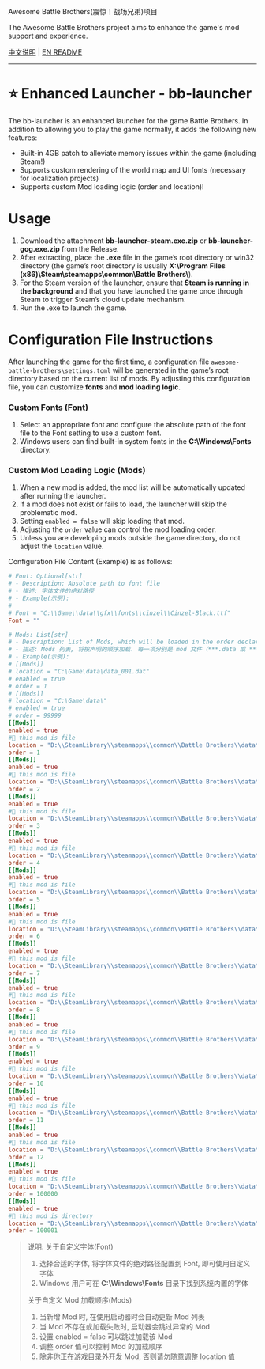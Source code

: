 Awesome Battle Brothers(震惊！战场兄弟)项目

The Awesome Battle Brothers project aims to enhance the game's mod support and experience.

[中文说明](./README.md) | [EN README](./README_EN.md)

---
⭐️ Enhanced Launcher - bb-launcher
==========================================
The bb-launcher is an enhanced launcher for the game Battle Brothers. In addition to allowing you to play the game normally, it adds the following new features:

- Built-in 4GB patch to alleviate memory issues within the game (including Steam!)
- Supports custom rendering of the world map and UI fonts (necessary for localization projects)
- Supports custom Mod loading logic (order and location)!

Usage
==========================================
1. Download the attachment **bb-launcher-steam.exe.zip** or **bb-launcher-gog.exe.zip** from the Release.
2. After extracting, place the **.exe** file in the game’s root directory or win32 directory (the game’s root directory is usually **X:\\Program Files (x86)\\Steam\\steamapps\\common\\Battle Brothers\\**).
3. For the Steam version of the launcher, ensure that **Steam is running in the background** and that you have launched the game once through Steam to trigger Steam’s cloud update mechanism.
4. Run the .exe to launch the game.


Configuration File Instructions
==========================================
After launching the game for the first time, a configuration file `awesome-battle-brothers\settings.toml` will be generated in the game’s root directory based on the current list of mods. By adjusting this configuration file, you can customize **fonts** and **mod loading logic**.

### Custom Fonts (Font)
1. Select an appropriate font and configure the absolute path of the font file to the Font setting to use a custom font.
2. Windows users can find built-in system fonts in the **C:\Windows\Fonts** directory.

### Custom Mod Loading Logic (Mods)
1. When a new mod is added, the mod list will be automatically updated after running the launcher.
2. If a mod does not exist or fails to load, the launcher will skip the problematic mod.
3. Setting `enabled = false` will skip loading that mod.
4. Adjusting the `order` value can control the mod loading order.
5. Unless you are developing mods outside the game directory, do not adjust the `location` value.


Configuration File Content (Example) is as follows:
```toml
# Font: Optional[str]
# - Description: Absolute path to font file
# - 描述: 字体文件的绝对路径
# - Example(示例):
#
# Font = "C:\\Game\\data\\gfx\\fonts\\cinzel\\Cinzel-Black.ttf"
Font = ""

# Mods: List[str]
# - Description: List of Mods, which will be loaded in the order declared. Items are absolute path to mod file(***.data or ***.zip) or mod folder(the "data" folder),
# - 描述: Mods 列表, 将按声明的顺序加载. 每一项分别是 mod 文件（***.data 或 ***.zip）或 mod 文件夹（“data”文件夹）的绝对路径
# - Example(示例):
# [[Mods]]
# location = "C:\Game\data\data_001.dat"
# enabled = true
# order = 1
# [[Mods]]
# location = "C:\Game\data\"
# enabled = true
# order = 99999
[[Mods]]
enabled = true
#📄 this mod is file
location = "D:\\SteamLibrary\\steamapps\\common\\Battle Brothers\\data\\Event Frequency 100-82-1-0-1605735549.zip"
order = 1
[[Mods]]
enabled = true
#📄 this mod is file
location = "D:\\SteamLibrary\\steamapps\\common\\Battle Brothers\\data\\Lair Info Compilation-359-1-0-1613879637.zip"
order = 2
[[Mods]]
enabled = true
#📄 this mod is file
location = "D:\\SteamLibrary\\steamapps\\common\\Battle Brothers\\data\\Named Item Rarity in Shops - 50 percent more chance-321-1-0-1604504297.zip"
order = 3
[[Mods]]
enabled = true
#📄 this mod is file
location = "D:\\SteamLibrary\\steamapps\\common\\Battle Brothers\\data\\No Restriction Arena - V2-276-1-4-0-41-1601095752.zip"
order = 4
[[Mods]]
enabled = true
#📄 this mod is file
location = "D:\\SteamLibrary\\steamapps\\common\\Battle Brothers\\data\\Sight_range_3x_hooked-78-1-4-0-40-1598538924.zip"
order = 5
[[Mods]]
enabled = true
#📄 this mod is file
location = "D:\\SteamLibrary\\steamapps\\common\\Battle Brothers\\data\\data_001.dat"
order = 6
[[Mods]]
enabled = true
#📄 this mod is file
location = "D:\\SteamLibrary\\steamapps\\common\\Battle Brothers\\data\\data_003.dat"
order = 7
[[Mods]]
enabled = true
#📄 this mod is file
location = "D:\\SteamLibrary\\steamapps\\common\\Battle Brothers\\data\\data_004.dat"
order = 8
[[Mods]]
enabled = true
#📄 this mod is file
location = "D:\\SteamLibrary\\steamapps\\common\\Battle Brothers\\data\\data_006.dat"
order = 9
[[Mods]]
enabled = true
#📄 this mod is file
location = "D:\\SteamLibrary\\steamapps\\common\\Battle Brothers\\data\\data_008.dat"
order = 10
[[Mods]]
enabled = true
#📄 this mod is file
location = "D:\\SteamLibrary\\steamapps\\common\\Battle Brothers\\data\\data_010.dat"
order = 11
[[Mods]]
enabled = true
#📄 this mod is file
location = "D:\\SteamLibrary\\steamapps\\common\\Battle Brothers\\data\\data_160.dat"
order = 12
[[Mods]]
enabled = true
#📄 this mod is file
location = "D:\\SteamLibrary\\steamapps\\common\\Battle Brothers\\data\\zdata_cn.zip"
order = 100000
[[Mods]]
enabled = true
#📂 this mod is directory
location = "D:\\SteamLibrary\\steamapps\\common\\Battle Brothers\\data"
order = 100001
```

> 说明:
> 关于自定义字体(Font)
> 1. 选择合适的字体, 将字体文件的绝对路径配置到 Font, 即可使用自定义字体
> 2. Windows 用户可在 **C:\Windows\Fonts** 目录下找到系统内置的字体
> 
> 关于自定义 Mod 加载顺序(Mods)
> 1. 当新增 Mod 时, 在使用启动器时会自动更新 Mod 列表
> 2. 当 Mod 不存在或加载失败时, 启动器会跳过异常的 Mod
> 3. 设置 enabled = false 可以跳过加载该 Mod
> 4. 调整 order 值可以控制 Mod 的加载顺序
> 5. 除非你正在游戏目录外开发 Mod, 否则请勿随意调整 location 值
